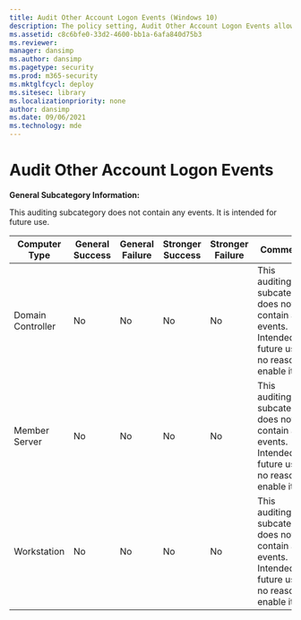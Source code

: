 ```yaml
---
title: Audit Other Account Logon Events (Windows 10)
description: The policy setting, Audit Other Account Logon Events allows you to audit events generated by responses to credential requests for certain kinds of user logons.
ms.assetid: c8c6bfe0-33d2-4600-bb1a-6afa840d75b3
ms.reviewer: 
manager: dansimp
ms.author: dansimp
ms.pagetype: security
ms.prod: m365-security
ms.mktglfcycl: deploy
ms.sitesec: library
ms.localizationpriority: none
author: dansimp
ms.date: 09/06/2021
ms.technology: mde
---
```


# Audit Other Account Logon Events

**General Subcategory Information:**

This auditing subcategory does not contain any events. It is intended for future use.

| Computer Type     | General Success | General Failure | Stronger Success | Stronger Failure | Comments                                                                                                                   |
|-------------------|-----------------|-----------------|------------------|------------------|----------------------------------------------------------------------------------------------------------------------------|
| Domain Controller | No              | No              | No               | No               | This auditing subcategory does not contain any events. Intended for future use, no reason to enable it. |
| Member Server     | No              | No              | No               | No               | This auditing subcategory does not contain any events. Intended for future use, no reason to enable it. |
| Workstation       | No              | No              | No               | No               | This auditing subcategory does not contain any events. Intended for future use, no reason to enable it. |

